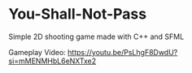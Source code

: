 # You-Shall-Not-Pass
Simple 2D shooting game made with C++ and SFML


Gameplay Video:
https://youtu.be/PsLhgF8DwdU?si=mMENMHbL6eNXTxe2
